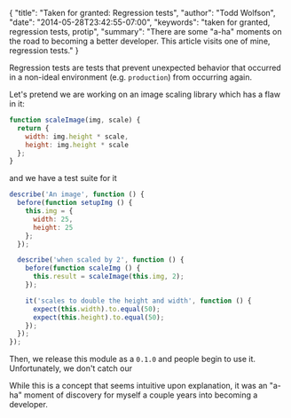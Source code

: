 {
  "title": "Taken for granted: Regression tests",
  "author": "Todd Wolfson",
  "date": "2014-05-28T23:42:55-07:00",
  "keywords": "taken for granted, regression tests, protip",
  "summary": "There are some &quot;a-ha&quot; moments on the road to becoming a better developer. This article visits one of mine, regression tests."
}

Regression tests are tests that prevent unexpected behavior that occurred in a non-ideal environment (e.g. `production`) from occurring again.

Let's pretend we are working on an image scaling library which has a flaw in it:

```js
function scaleImage(img, scale) {
  return {
    width: img.height * scale,
    height: img.height * scale
  };
}
```

and we have a test suite for it

```js
describe('An image', function () {
  before(function setupImg () {
    this.img = {
      width: 25,
      height: 25
    };
  });

  describe('when scaled by 2', function () {
    before(function scaleImg () {
      this.result = scaleImage(this.img, 2);
    });

    it('scales to double the height and width', function () {
      expect(this.width).to.equal(50);
      expect(this.height).to.equal(50);
    });
  });
});

```

Then, we release this module as a `0.1.0` and people begin to use it. Unfortunately, we don't catch our

While this is a concept that seems intuitive upon explanation, it was an "a-ha" moment of discovery for myself a couple years into becoming a developer.
